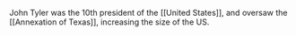 John Tyler was the 10th president of the [[United States]], and oversaw the [[Annexation of Texas]], increasing the size of the US.